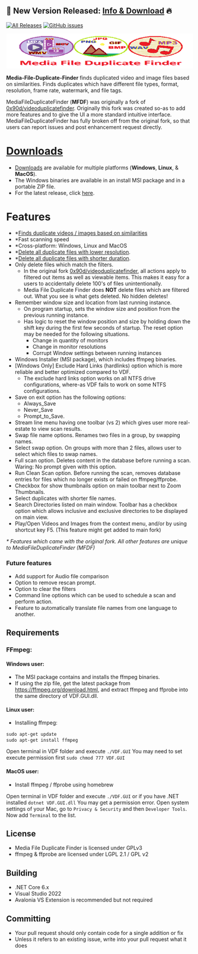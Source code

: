 ## 📢 New Version Released: [Info & Download](https://github.com/David-Maisonave/MediaFileDuplicateFinder/releases/latest) 🔥
[![All Releases](https://img.shields.io/github/downloads/David-Maisonave/MediaFileDuplicateFinder/total.svg)](https://github.com/David-Maisonave/MediaFileDuplicateFinder/releases/latest)
[![GitHub issues](https://img.shields.io/github/issues/David-Maisonave/MediaFileDuplicateFinder)](https://github.com/David-Maisonave/MediaFileDuplicateFinder/issues)

[![RepositoryBanner](VDF.GUI/Assets/RepositoryBanner_Small.png)](https://github.com/David-Maisonave/MediaFileDuplicateFinder)

**Media-File-Duplicate-Finder** finds duplicated video and image files based on similarities. Finds duplicates which have different file types, format, resolution, frame rate, watermark, and file tags.

MediaFileDuplicateFinder (**MFDF**) was originally a fork of [0x90d/videoduplicatefinder](https://github.com/0x90d/videoduplicatefinder).  Originally this fork was created so-as to add more features and to give the UI a more standard intuitive interface. MediaFileDuplicateFinder has fully broken off from the original fork, so that users can report issues and post enhancement request directly.

# [Downloads](https://github.com/David-Maisonave/MediaFileDuplicateFinder/releases/latest)
- [Downloads](https://github.com/David-Maisonave/MediaFileDuplicateFinder/releases/latest) are available for multiple platforms (**Windows**, **Linux**, & **MacOS**). 
- The Windows binaries are available in an install MSI package and in a portable ZIP file.
- For the latest release, click [here](https://github.com/David-Maisonave/MediaFileDuplicateFinder/releases/latest).

# Features 
- *[Finds duplicate videos / images based on similarities](https://github.com/David-Maisonave/MediaFileDuplicateFinder/wiki/1.-Features#Find-Duplicates)
- *Fast scanning speed
- *Cross-platform: Windows, Linux and MacOS
- *[Delete all duplicate files with lower resolution](https://github.com/David-Maisonave/MediaFileDuplicateFinder/wiki/1.-Features#Delete-duplicate-files-with-shorter-duration-lower-resolution).
- *[Delete all duplicate files with shorter duration](https://github.com/David-Maisonave/MediaFileDuplicateFinder/wiki/1.-Features#Delete-duplicate-files-with-shorter-duration-lower-resolution).
- Only delete files which match the filters.
  - In the original fork [0x90d/videoduplicatefinder](https://github.com/0x90d/videoduplicatefinder), all actions apply to filtered out items as well as viewable items. This makes it easy for a users to accidentally delete 100's of files unintentionally.
  - Media File Duplicate Finder does **NOT** delete files which are filtered out. What you see is what gets deleted. No hidden deletes!
- Remember window size and location from last running instance.
  - On program startup, sets the window size and position from the previous running instance.
  - Has logic to reset the window position and size by holding down the shift key during the first few seconds of startup. The reset option may be needed for the following situations.
    - Change in quantity of monitors
	- Change in monitor resolutions
	- Corrupt Window settings between running instances
- Windows Installer (MSI package), which includes ffmpeg binaries.
- [Windows Only] Exclude Hard Links (hardlinks) option which is more reliable and better optimized compared to VDF.
  - The exclude hard links option works on all NTFS drive configurations, where-as VDF fails to work on some NTFS configurations.
- Save on exit option has the following options:
  - Always_Save
  - Never_Save
  - Prompt_to_Save.
- Stream line menu having one toolbar (vs 2) which gives user more real-estate to view scan results.
- Swap file name options. Renames two files in a group, by swapping names.
- Select swap option. On groups with more than 2 files, allows user to select which files to swap names.
- Full scan option. Deletes content in the database before running a scan. Waring: No prompt given with this option.
- Run Clean Scan option. Before running the scan, removes database entries for files which no longer exists or failed on ffmpeg/ffprobe.
- Checkbox for show thumbnails option on main toolbar next to Zoom Thumbnails.
- Select duplicates with shorter file names.
- Search Directories listed on main window. Toolbar has a checkbox option which allows inclusive and exclusive directories to be displayed on main view.
- Play/Open Videos and Images from the context menu, and/or by using shortcut key F5. (This feature might get added to main fork)

_* Features which came with the original fork. All other features are unique to MediaFileDuplicateFinder (MFDF)_

### Future features
- Add support for Audio file comparison
- Option to remove rescan prompt.
- Option to clear the filters
- Command line options which can be used to schedule a scan and perform action.
- Feature to automatically translate file names from one language to another.

## Requirements
### FFmpeg:
#### Windows user:
- The MSI package contains and installs the ffmpeg binaries. 
- If using the zip file, get the latest package from https://ffmpeg.org/download.html, and extract ffmpeg and ffprobe into the same directory of VDF.GUI.dll.

#### Linux user:
- Installing ffmpeg:
```
sudo apt-get update
sudo apt-get install ffmpeg
```
Open terminal in VDF folder and execute `./VDF.GUI`
You may need to set execute permission first `sudo chmod 777 VDF.GUI`

#### MacOS user:
- Install ffmpeg / ffprobe using homebrew

Open terminal in VDF folder and execute `./VDF.GUI` or if you have .NET installed `dotnet VDF.GUI.dll`
You may get a permission error. Open system settings of your Mac, go to `Privacy & Security` and then `Developer Tools`. Now add `Terminal` to the list.

## License
- Media File Duplicate Finder is licensed under GPLv3  
- ffmpeg & ffprobe are licensed under LGPL 2.1 / GPL v2


## Building
- .NET Core 6.x
- Visual Studio 2022
- Avalonia VS Extension is recommended but not required

## Committing
- Your pull request should only contain code for a single addition or fix
- Unless it refers to an existing issue, write into your pull request what it does
